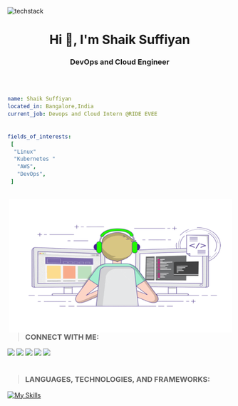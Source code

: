 ![techstack](https://user-images.githubusercontent.com/52347812/137624699-ce6bb7ee-eb84-46f1-ac69-c4b78b22db90.png)
<h1 align="center">Hi 👋, I'm Shaik Suffiyan</h1>
<h3 align="center">DevOps and Cloud Engineer </h3>
<br></br>

 ```yaml
name: Shaik Suffiyan
located_in: Bangalore,India
current_job: Devops and Cloud Intern @RIDE EVEE


fields_of_interests:
  [
   "Linux"
   "Kubernetes "
    "AWS",
    "DevOps",
  ]
  
```

<!-- GIF -->
<img align="right" height="300" width="500" src="https://raw.githubusercontent.com/mikonoid/mikonoid/main/images/gifs/coder3.gif" />

<br></br>
>### CONNECT WITH ME: 
<!-- ![My socials](https://skillicons.dev/icons?i=linkedin,YouTube,github) -->
[<img src="https://img.shields.io/badge/linkedin-%230077b5.svg?&style=for-the-badge&logo=linkedin&logoColor=white" />][linkedin]
[<img src ="https://img.shields.io/badge/github-%23333.svg?&style=for-the-badge&logo=github&logoColor=white"/>][github]
[<img src ="https://img.shields.io/badge/youtube-%23333.svg?&style=for-the-badge&logo=youtube&logoColor=Red"/>][Youtube]
[<img src ="https://img.shields.io/badge/hashnode-%23333.svg?&style=for-the-badge&logo=hashnode&logoColor=white"/>][Hashnode]
[<img src ="https://img.shields.io/badge/email-%23333.svg?&style=for-the-badge&logo=email&logoColor=white"/>][Email]
<br></br> 

> ### LANGUAGES, TECHNOLOGIES, AND FRAMEWORKS:
[![My Skills](https://skillicons.dev/icons?i=aws,git,jenkins,linux,docker,kubernetes,ansible,prometheus,grafana&perline=6)](https://skillicons.dev)




 [YouTube]: https://www.youtube.com/@shaikSuffiyan-13
 [linkedin]: https://www.linkedin.com/in/shaiksuffiyan
 [github]: https://github.com/suffiyan13
 [Hashnode]: https://suffiyan.hashnode.dev/
 [Email]: suffiyanshaik99@gmail.com

